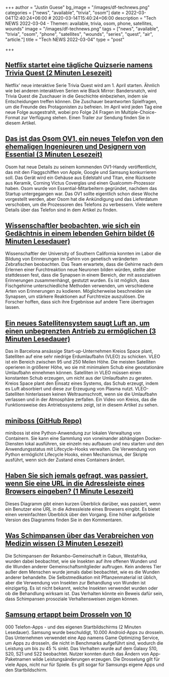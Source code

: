 +++
author = "Justin Guese"
bg_image = "/images/df-technews.png"
categories = ["news", "available", "trivia", "osom"]
date = 2022-03-04T12:40:24+06:00 # 2020-03-14T15:40:24+06:00
description = "Tech NEWS 2022-03-04 - Themen: available, trivia, osom, phone, satellites, wounds"
image = "/images/df-technews.png"
tags = ["news", "available", "trivia", "osom", "phone", "satellites", "wounds", "series", "quest", "air", "article."]
title = "Tech NEWS 2022-03-04"
type = "post"

+++

## [Netflix startet eine tägliche Quizserie namens Trivia Quest (2 Minuten Lesezeit)](https://www.theverge.com/2022/3/3/22960212/netflix-daily-series-trivia-quest)

 Netflix' neue interaktive Serie Trivia Quest wird am 1. April starten. Ähnlich wie bei anderen interaktiven Serien wie Black Mirror: Bandersnatch, wird Trivia Quest die Zuschauer in die Geschichte einbeziehen, indem sie Entscheidungen treffen können. Die Zuschauer beantworten Spielfragen, um die Freunde des Protagonisten zu befreien. Im April wird jeden Tag eine neue Folge ausgestrahlt, wobei pro Folge 24 Fragen im Multiple-Choice-Format zur Verfügung stehen. Einen Trailer zur Sendung finden Sie in diesem Artikel.

## [Das ist das Osom OV1, ein neues Telefon von den ehemaligen Ingenieuren und Designern von Essential (3 Minuten Lesezeit)](https://www.theverge.com/2022/3/3/22960151/osom-ov1-soc-titanium-steel-ceramic-design-essential-phone)

 Osom hat neue Details zu seinem kommenden OV1-Handy veröffentlicht, das mit den Flaggschiffen von Apple, Google und Samsung konkurrieren soll. Das Gerät wird ein Gehäuse aus Edelstahl und Titan, eine Rückseite aus Keramik, Corning Victus Coverglas und einen Qualcomm-Prozessor haben. Osom wurde von Essential-Mitarbeitern gegründet, nachdem das Startup untergegangen war. Das OV1 sollte eigentlich schon diese Woche vorgestellt werden, aber Osom hat die Ankündigung und das Lieferdatum verschoben, um die Prozessoren des Telefons zu verbessern. Viele weitere Details über das Telefon sind in dem Artikel zu finden.

## [Wissenschaftler beobachten, wie sich ein Gedächtnis in einem lebenden Gehirn bildet (6 Minuten Lesedauer)](https://www.quantamagazine.org/scientists-watch-a-memory-form-in-a-living-brain-20220303/)

 Wissenschaftler der University of Southern California konnten im Labor die Bildung von Erinnerungen im Gehirn von genetisch veränderten Zebrafischen beobachten. Das Team erwartete, dass die Gehirne nach dem Erlernen einer Furchtreaktion neue Neuronen bilden würden, stellte aber stattdessen fest, dass die Synapsen in einem Bereich, der mit assoziativen Erinnerungen zusammenhängt, gestutzt wurden. Es ist möglich, dass Fischgehirne unterschiedliche Methoden verwenden, um verschiedene Arten von Erinnerungen zu kodieren. Möglicherweise beschneiden sie Synapsen, um stärkere Reaktionen auf Furchtreize auszulösen. Die Forscher hoffen, dass sich ihre Ergebnisse auf andere Tiere übertragen lassen.

## [Ein neues Satellitensystem saugt Luft an, um einen unbegrenzten Antrieb zu ermöglichen (3 Minuten Lesedauer)](https://interestingengineering.com/satellite-system-provides-unlimited-propulsion)

 Das in Barcelona ansässige Start-up-Unternehmen Kreios Space plant, Satelliten auf eine sehr niedrige Erdumlaufbahn (VLEO) zu schicken. VLEO ist ein Bereich zwischen 95 und 250 Meilen Höhe. Die meisten Satelliten operieren in größerer Höhe, wo sie mit minimalem Schub eine geostationäre Umlaufbahn einnehmen können. Satelliten in VLEO müssen einen konstanten Schub erzeugen, um nicht aus der Umlaufbahn zu geraten. Kreios Space plant den Einsatz eines Systems, das Schub erzeugt, indem es Luft absorbiert und diese zur Erzeugung von Plasma nutzt. VLEO-Satelliten hinterlassen keinen Weltraumschrott, wenn sie die Umlaufbahn verlassen und in der Atmosphäre zerfallen. Ein Video von Kreios, das die Funktionsweise des Antriebssystems zeigt, ist in diesem Artikel zu sehen.

## [miniboss (GitHub Repo)](https://github.com/afroisalreadyinu/miniboss)

 miniboss ist eine Python-Anwendung zur lokalen Verwaltung von Containern. Sie kann eine Sammlung von voneinander abhängigen Docker-Diensten lokal ausführen, sie einzeln neu aufbauen und neu starten und den Anwendungsstatus mit Lifecycle-Hooks verwalten. Die Verwendung von Python ermöglicht Lifecycle Hooks, einen Mechanismus, der Skripte ausführt, wenn sich der Zustand eines Containers ändert.

## [Haben Sie sich jemals gefragt, was passiert, wenn Sie eine URL in die Adressleiste eines Browsers eingeben? (1 Minute Lesezeit)](https://dev.to/wassimchegham/ever-wondered-what-happens-when-you-type-in-a-url-in-an-address-bar-in-a-browser-3dob)

 Dieses Diagramm gibt einen kurzen Überblick darüber, was passiert, wenn ein Benutzer eine URL in die Adressleiste eines Browsers eingibt. Es bietet einen vereinfachten Überblick über den Vorgang. Eine höher aufgelöste Version des Diagramms finden Sie in den Kommentaren.

## [Was Schimpansen über das Verabreichen von Medizin wissen (3 Minuten Lesezeit)](https://www.sapiens.org/biology/chimpanzees-self-medication-wound//1/0100017f549ef274-b93350fc-1c95-4f25-acf5-222a1b8a871b-000000/j9bc7Aumjv4i0E_OVM75_XmrABivZqzVfq926xEVLTY=239)

 Die Schimpansen der Rekambo-Gemeinschaft in Gabun, Westafrika, wurden dabei beobachtet, wie sie Insekten auf ihre offenen Wunden und die Wunden anderer Gemeinschaftsmitglieder auftrugen. Kein anderes Tier außer dem Menschen wurde jemals dabei beobachtet, wie es die Wunden anderer behandelte. Die Selbstmedikation mit Pflanzenmaterial ist üblich, aber die Verwendung von Insekten zur Behandlung von Wunden ist einzigartig. Es ist nicht bekannt, welche Insekten verwendet wurden oder ob die Behandlung wirksam ist. Das Verhalten könnte ein Beweis dafür sein, dass Schimpansen prosoziale Verhaltensweisen zeigen können.

## [Samsung ertappt beim Drosseln von 10](https://arstechnica.com/gadgets/2022/03/samsung-caught-throttling-10000-phone-apps-and-its-own-home-screen//1/0100017f549ef274-b93350fc-1c95-4f25-acf5-222a1b8a871b-000000/8HXy62uuuP1TtJMC1RQcnPP3B59ZeANfLHjxxJyd8JU=239)

000 Telefon-Apps - und des eigenen Startbildschirms (2 Minuten Lesedauer). Samsung wurde beschuldigt, 10.000 Android-Apps zu drosseln. Das Unternehmen verwendet eine App namens Game Optimizing Service, um Apps zu drosseln, die nicht in Benchmarks aufgeführt sind, wodurch die Leistung um bis zu 45 % sinkt. Das Verhalten wurde auf dem Galaxy S10, S20, S21 und S22 beobachtet. Nutzer konnten durch das Ändern von App-Paketnamen wilde Leistungsänderungen erzeugen. Die Drosselung gilt für viele Apps, nicht nur für Spiele. Es gilt sogar für Samsungs eigene Apps und den Startbildschirm.

